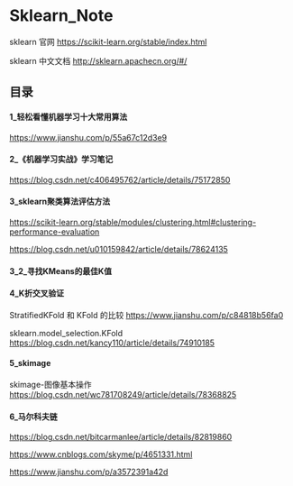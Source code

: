 # Sklearn_Note

sklearn 官网  https://scikit-learn.org/stable/index.html

sklearn 中文文档  http://sklearn.apachecn.org/#/





## 目录

#### 1_轻松看懂机器学习十大常用算法

https://www.jianshu.com/p/55a67c12d3e9

#### 2_《机器学习实战》学习笔记

https://blog.csdn.net/c406495762/article/details/75172850

#### 3_sklearn聚类算法评估方法

https://scikit-learn.org/stable/modules/clustering.html#clustering-performance-evaluation

https://blog.csdn.net/u010159842/article/details/78624135

#### 3_2_寻找KMeans的最佳K值

#### 4_K折交叉验证

StratifiedKFold 和 KFold 的比较 https://www.jianshu.com/p/c84818b56fa0

sklearn.model_selection.KFold https://blog.csdn.net/kancy110/article/details/74910185

#### 5_skimage

skimage-图像基本操作 https://blog.csdn.net/wc781708249/article/details/78368825

#### 6_马尔科夫链

https://blog.csdn.net/bitcarmanlee/article/details/82819860

https://www.cnblogs.com/skyme/p/4651331.html

https://www.jianshu.com/p/a3572391a42d

